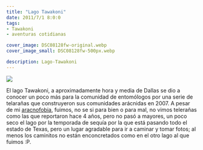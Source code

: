 ```yaml
---
title: "Lago Tawakoni"
date: 2011/7/1 8:0:0
tags: 
- Tawakoni
- aventuras cotidianas

cover_image: DSC08128fw-original.webp
cover_image_small: DSC08128fw-500px.webp

description: Lago-Tawakoni
---
```



[![](DSC08128fw)](DSC08128fw-original.webp)

El lago Tawakoni, a aproximadamente hora y media de Dallas se dio a conocer un poco más para la comunidad de entomólogos por una serie de telarañas que construyeron sus comunidades arácnidas en 2007. A pesar de mi [aracnofobia](lycosidae_original.html), fuimos, no se si para bien o para mal, no vimos telerañas como las que reportaron hace 4 años, pero no pasó a mayores, un poco seco el lago por la temporada de sequía por la que está pasando todo el estado de Texas, pero un lugar agradable para ir a caminar y tomar fotos; al menos los caminitos no están enconcretados como en el otro lago al que fuimos :P.
